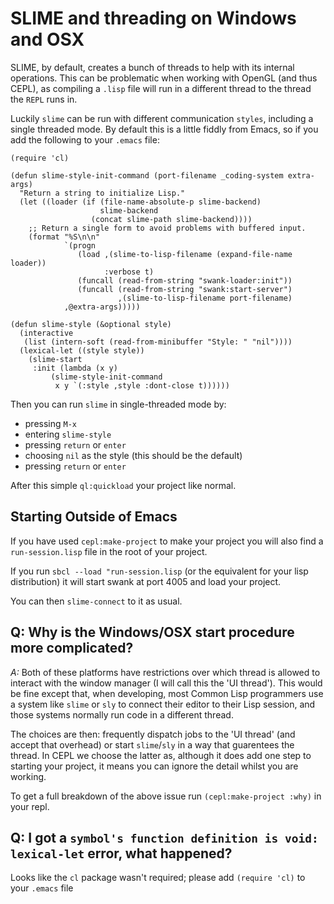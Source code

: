 # SLIME and threading on Windows and OSX

SLIME, by default, creates a bunch of threads to help with its internal operations. This can be problematic when working with OpenGL (and thus CEPL), as compiling a `.lisp` file will run in a different thread to the thread the `REPL` runs in.

Luckily `slime` can be run with different communication `styles`, including a single threaded mode.
By default this is a little fiddly from Emacs, so if you add the following to your `.emacs` file:

```
(require 'cl)

(defun slime-style-init-command (port-filename _coding-system extra-args)
  "Return a string to initialize Lisp."
  (let ((loader (if (file-name-absolute-p slime-backend)
                    slime-backend
                  (concat slime-path slime-backend))))
    ;; Return a single form to avoid problems with buffered input.
    (format "%S\n\n"
            `(progn
               (load ,(slime-to-lisp-filename (expand-file-name loader))
                     :verbose t)
               (funcall (read-from-string "swank-loader:init"))
               (funcall (read-from-string "swank:start-server")
                        ,(slime-to-lisp-filename port-filename)
			,@extra-args)))))

(defun slime-style (&optional style)
  (interactive
   (list (intern-soft (read-from-minibuffer "Style: " "nil"))))
  (lexical-let ((style style))
    (slime-start
     :init (lambda (x y)
	     (slime-style-init-command
	      x y `(:style ,style :dont-close t))))))
```

Then you can run `slime` in single-threaded mode by:

- pressing `M-x`
- entering `slime-style`
- pressing `return` or `enter`
- choosing `nil` as the style (this should be the default)
- pressing `return` or `enter`

After this simple `ql:quickload` your project like normal.


## Starting Outside of Emacs

If you have used `cepl:make-project` to make your project you will also find a `run-session.lisp` file in the root of your project.

If you run `sbcl --load "run-session.lisp` (or the equivalent for your lisp distribution) it will start swank at port 4005 and load your project.

You can then `slime-connect` to it as usual.

## Q: Why is the Windows/OSX start procedure more complicated?

*A:* Both of these platforms have restrictions over which thread is allowed to interact with the window manager (I will call this the 'UI thread'). This would be fine except that, when developing, most Common Lisp programmers use a system like `slime` or `sly` to connect their editor to their Lisp session, and those systems normally run code in a different thread.

The choices are then: frequently dispatch jobs to the 'UI thread' (and accept that overhead) or start `slime`/`sly` in a way that guarentees the thread. In CEPL we choose the latter as, although it does add one step to starting your project, it means you can ignore the detail whilst you are working.

To get a full breakdown of the above issue run `(cepl:make-project :why)` in your repl.

## Q: I got a `symbol's function definition is void: lexical-let` error, what happened?

Looks like the `cl` package wasn't required; please add `(require 'cl)` to your `.emacs` file
